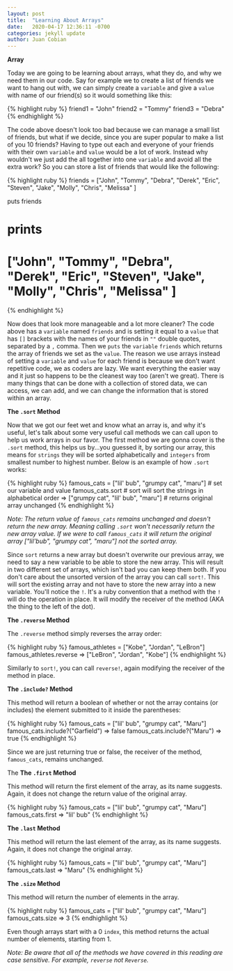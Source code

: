 ```yaml
---
layout: post
title:  "Learning About Arrays"
date:   2020-04-17 12:36:11 -0700
categories: jekyll update
author: Juan Cobian
---
```


**Array**

Today we are going to be learning about arrays, what they do, and why we need them in our code. Say for example we to
create a list of friends we want to hang out with, we can simply create a `variable` and  give a `value` with name of
our friend(s) so it would something like this:

{% highlight ruby %}
friend1 = "John"
friend2 = "Tommy"
friend3 = "Debra"
{% endhighlight %}

The code above doesn't look too bad because we can manage a small list of friends, but what if we decide, since you are
super popular to make a list of you 10 friends? Having to type out each and everyone of your friends with their own
`variable` and `value` would be a lot of work. Instead why wouldn't we just add the all together into one `variable` and
avoid all the extra work? So you can store a list of friends that would like the following:

{% highlight ruby %}
friends = ["John", "Tommy", "Debra", "Derek", "Eric", "Steven", "Jake", "Molly", "Chris", "Melissa" ]

puts friends
# prints
# ["John", "Tommy", "Debra", "Derek", "Eric", "Steven", "Jake", "Molly", "Chris", "Melissa" ]
{% endhighlight %}

Now does that look more manageable and a lot more cleaner? The code above has a `variable` named `friends` and is
setting it equal to a `value` that has `[]` brackets with the names of your friends in `""` double quotes, separated by
a `,` comma. Then we `puts` the `variable` `friends` which returns the array of friends we set as the `value`. The reason 
we use arrays instead of setting a `variable` and `value` for each friend is because we don't want repetitive code, we as 
coders are lazy. We want everything the easier way and it just so happens to be the cleanest way too (aren't we great).
There is many things that can be done with a collection of stored data, we can access, we can add, and we can change the
information that is stored within an array.

**The `.sort` Method**

Now that we got our feet wet and know what an array is, and why it's useful, let's talk about some very useful call methods
we can call upon to help us work arrays in our favor. The first method we are gonna cover is the `.sort` method, this
helps us by...you guessed it, by sorting our array, this means for `strings` they will be sorted alphabetically and
`integers` from smallest number to highest number. Below is an example of how `.sort` works:

{% highlight ruby %}
famous_cats = ["lil' bub", "grumpy cat", "maru"] # set our variable and value
famous_cats.sort # sort will sort the strings in alphabetical order
  => ["grumpy cat", "lil' bub", "maru"]  # returns original array unchanged
{% endhighlight %}

*Note: The return value of `famous_cats` remains unchanged and doesn't return the new array. Meaning calling `.sort`
won't necessarily return the new array value. If we were to call `famous_cats` it will return the original array 
["lil'bub", "grumpy cat", "maru"] not the sorted array.*

Since `sort` returns a new array but doesn't overwrite our previous array, we need to say a new variable to be able to
store the new array. This will result in two different set of arrays, which isn't bad you can keep them both.  If you 
don't care about the unsorted version of the array you can call `sort!`. This will sort the existing array and not have
to store the new array into a new variable. You'll notice the `!`. It's a ruby convention that a method with the `!` 
will do the operation in place. It will modify the receiver of the method (AKA the thing to the left of the dot).

**The `.reverse` Method**

The `.reverse` method simply reverses the array order:

{% highlight ruby %}
famous_athletes = ["Kobe", "Jordan", "LeBron"]
famous_athletes.reverse
  => ["LeBron", "Jordan", "Kobe"]
{% endhighlight %}

Similarly to `sort!`, you can call `reverse!`, again modifying the receiver of the method in place.

**The `.include?` Method**

This method will return a boolean of whether or not the array contains (or ​includes​) the element submitted to it 
inside the parentheses:

{% highlight ruby %}
famous_cats = ["lil' bub", "grumpy cat", "Maru"]
famous_cats.include?("Garfield")
  => false
famous_cats.include?("Maru")
  => true
{% endhighlight %}

Since we are just returning true or false, the receiver of the method, `famous_cats`, remains unchanged.

The **The `.first` Method**

This method will return the first element of the array, as its name suggests. Again, it does not change the return value 
of the original array.

{% highlight ruby %}
famous_cats = ["lil' bub", "grumpy cat", "Maru"]
famous_cats.first
  => "lil' bub"
{% endhighlight %}

**The `.last` Method**

This method will return the last element of the array, as its name suggests. Again, it does not change the original 
array.

{% highlight ruby %}
famous_cats = ["lil' bub", "grumpy cat", "Maru"]
famous_cats.last
  => "Maru"
{% endhighlight %}

**The `.size` Method**

This method will return the number of elements in the array.

{% highlight ruby %}
famous_cats = ["lil' bub", "grumpy cat", "Maru"]
famous_cats.size
  => 3
{% endhighlight %}

Even though arrays start with a 0 `index`, this method returns the actual number of elements, starting from 1.

*Note: Be aware that all of the methods we have covered in this reading are case sensitive. For example, `reverse` not 
`Reverse`.*
